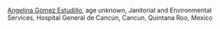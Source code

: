 

<p><a href="https://www.poresto.net/2020/05/17/muere-intendente-de-hospital-general-de-cancun-por-covid-19/?__cf_chl_jschl_tk__=7a16864b74fbd765420042aa88d9844ab8abd47d-1589988598-0-AdZyJ1EGrelHFp2YB88CGdn7DkeNW0-D_n6FdZzbOh7heNP_N8BimpRg7_aEJRUYE8yFuky34_SAB2J9EV3WkAymLsKhadV3p6vq8ynSWF3IPjVTSdsCVOSh2E6wuTj-W7Q_F8cKTounI1q43Ujw9J2N0DftKKuhcyPQHKWHUE2EpxwEFQliS-Yus6liAkgRdKSEYg9nKl269jfpL_L-iPW4AeOR1MUNHhKxt6DuiC9cB9jHiKRVqKb0vUbuscbyHbnFUskm6gVipD0JkgMBaq-4F32eSxVirTJ_B8TtouZiTxC0hOCwPhATG-SkkGSsxHZXEJd4cHQUsgJ0JgimSO82FsBg_c7-865Re9xOWCluJBv_d5j3qYOjeJm6F09B5A">Angelina Gómez Estudillo</a>, age unknown, Janitorial and Environmental Services, Hospital General de Cancún, Cancun, Quintana Roo, Mexico</p>
